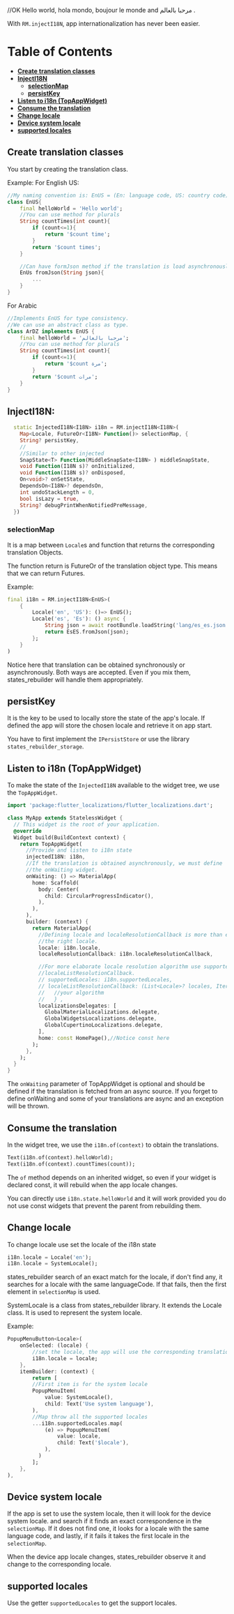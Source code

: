 //OK
Hello world, hola mondo, boujour le monde and مرحبا بالعالم .

With `RM.injectI18N`, app internationalization has never been easier.

# Table of Contents <!-- omit in toc --> 
- [**Create translation classes**](#Create-translation-classes)  
- [**InjectI18N**](#InjectI18N)  
  - [**selectionMap**](#selectionMap)  
  - [**persistKey**](#persistKey)  
- [**Listen to i18n (TopAppWidget)**](#Listen-to-i18n-(TopAppWidget))  
- [**Consume the translation**](#Consume-the-translation) 
- [**Change locale**](#Change-locale)   
- [**Device system locale**](#Device-system-locale)
- [**supported locales**](#supported-locales)   

## Create translation classes
You start by creating the translation class.

Example:
For English US:
```dart
//My naming convention is: EnUS = (En: language code, US: country code)
class EnUS{
    final helloWorld = 'Hello world';
    //You can use method for plurals
    String countTimes(int count){
        if (count<=1){
            return '$count time';
        }
        return '$count times';
    }

    //Can have formJson method if the translation is load asynchronously
    EnUs fromJson(String json){
        ...
    }
}
```
For Arabic
```dart
//Implements EnUS for type consistency.
//We can use an abstract class as type.
class ArDZ implements EnUS { 
    final helloWorld = 'مرحبا بالعالم';
    //You can use method for plurals
    String countTimes(int count){
        if (count<=1){
            return '$count مرة';
        }
        return '$count مرات';
    }
}
```

## InjectI18N:
```dart
  static InjectedI18N<I18N> i18n = RM.injectI18N<I18N>(
    Map<Locale, FutureOr<I18N> Function()> selectionMap, {
    String? persistKey,
    //
    //Similar to other injected
    SnapState<T> Function(MiddleSnapSate<I18N> ) middleSnapState,
    void Function(I18N s)? onInitialized,
    void Function(I18N s)? onDisposed,
    On<void>? onSetState,
    DependsOn<I18N>? dependsOn,
    int undoStackLength = 0,
    bool isLazy = true,
    String? debugPrintWhenNotifiedPreMessage,
  })
```

### selectionMap
It is a map between `Locale`s and function that returns the corresponding translation Objects.

The function return is FutureOr of the translation object type. This means that we can return Futures.

Example:

```dart
final i18n = RM.injectI18N<EnUS>(
    {
        Locale('en', 'US'): ()=> EnUS();
        Locale('es', 'Es'): () async {
            String json = await rootBundle.loadString('lang/es_es.json');
            return EsES.fromJson(json);
        };
    }
)
```
Notice here that translation can be obtained synchronously or asynchronously. Both ways are accepted. Even if you mix them, states_rebuilder will handle them appropriately.

## persistKey
It is the key to be used to locally store the state of the app's locale. If defined the app will store the chosen locale and retrieve it on app start.

You have to first implement the `IPersistStore` or use the library `states_rebuilder_storage`.

## Listen to i18n (TopAppWidget)

To make the state of the `InjectedI18N` available to the widget tree, we use the `TopAppWidget`.

```dart
import 'package:flutter_localizations/flutter_localizations.dart';

class MyApp extends StatelessWidget {
  // This widget is the root of your application.
  @override
  Widget build(BuildContext context) {
    return TopAppWidget(
      //Provide and listen to i18n state
      injectedI18N: i18n,
      //If the translation is obtained asynchronously, we must define
      //the onWaiting widget.
      onWaiting: () => MaterialApp(
        home: Scaffold(
          body: Center(
            child: CircularProgressIndicator(),
          ),
        ),
      ),
      builder: (context) {
        return MaterialApp(
          //Defining locale and localeResolutionCallback is more than enough for the app to get 
          //the right locale.
          locale: i18n.locale,
          localeResolutionCallback: i18n.localeResolutionCallback,

          //For more elaborate locale resolution algorithm use supportedLocales and 
          //localeListResolutionCallback.
          // supportedLocales: i18n.supportedLocales,
          // localeListResolutionCallback: (List<Locale>? locales, Iterable<Locale> supportedLocales){
          //   //your algorithm
          //   } ,
          localizationsDelegates: [
            GlobalMaterialLocalizations.delegate,
            GlobalWidgetsLocalizations.delegate,
            GlobalCupertinoLocalizations.delegate,
          ],
          home: const HomePage(),//Notice const here
        );
      },
    );
  }
}
```
The `onWaiting` parameter of TopAppWidget is optional and should be defined if the translation is fetched from an async source. If you forget to define onWaiting and some of your translations are async and an exception will be thrown.

## Consume the translation

In the widget tree, we use the `i18n.of(context)` to obtain the translations.
```dart
Text(i18n.of(context).helloWorld);
Text(i18n.of(context).countTimes(count));
```
The `of` method depends on an inherited widget, so even if your widget is declared const, it will rebuild when the app locale changes.

You can directly use `i18n.state.helloWorld` and it will work provided you do not use const widgets that prevent the parent from rebuilding them.

## Change locale
To change locale use set the locale of the i18n state
```dart
i18n.locale = Locale('en');
i18n.locale = SystemLocale();
```
states_rebuilder search of an exact match for the locale, if don't find any, it searches for a locale with the same languageCode. If that fails, then the first element in `selectionMap` is used.

SystemLocale is a class from states_rebuilder library. It extends the Locale class. It is used to represent the system locale.

Example: 

```dart
PopupMenuButton<Locale>(
    onSelected: (locale) {
        //set the locale, the app will use the corresponding translation
        i18n.locale = locale;
    },
    itemBuilder: (context) {
        return [
        //First item is for the system locale
        PopupMenuItem(
            value: SystemLocale(),
            child: Text('Use system language'),
        ),
        //Map throw all the supported locales
        ...i18n.supportedLocales.map(
            (e) => PopupMenuItem(
                value: locale,
                child: Text('$locale'),
            ),
          )
        ];
    },
),
```
## Device system locale
If the app is set to use the system locale, then it will look for the device system locale. and search if it finds an exact correspondence in the `selectionMap`. If it does not find one, it looks for a locale with the same language code, and lastly, if it fails it takes the first locale in the `selectionMap`.

When the device app locale changes, states_rebuilder observe it and change to the corresponding locale.

## supported locales
Use the getter `supportedLocales` to get the support locales.